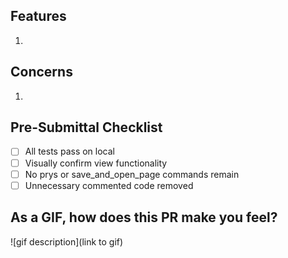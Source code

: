 ## Features
1.

## Concerns
1.

## Pre-Submittal Checklist
- [ ] All tests pass on local
- [ ] Visually confirm view functionality
- [ ] No prys or save_and_open_page commands remain
- [ ] Unnecessary commented code removed

## As a GIF, how does this PR make you feel?
![gif description](link to gif)
